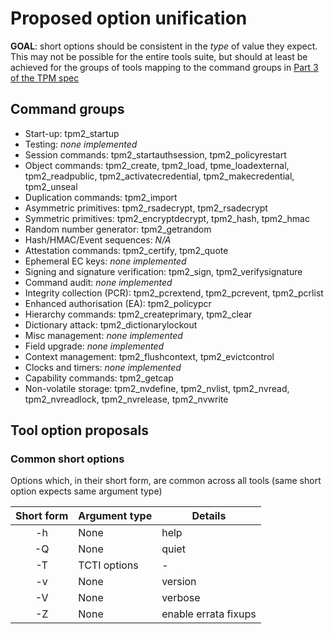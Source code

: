 # Proposed option unification

**GOAL**: short options should be consistent in the _type_ of value they expect. This may not be possible for the entire tools suite, but should at least be achieved for the groups of tools mapping to the command groups in [Part 3 of the TPM spec](https://trustedcomputinggroup.org/wp-content/uploads/TPM-Rev-2.0-Part-3-Commands-01.38.pdf)

## Command groups

* Start-up: tpm2_startup
* Testing: _none implemented_
* Session commands: tpm2_startauthsession, tpm2_policyrestart
* Object commands: tpm2_create, tpm2_load, tpme_loadexternal, tpm2_readpublic, tpm2_activatecredential, tpm2_makecredential, tpm2_unseal
* Duplication commands: tpm2_import
* Asymmetric primitives: tpm2_rsadecrypt, tpm2_rsadecrypt
* Symmetric primitives: tpm2_encryptdecrypt, tpm2_hash, tpm2_hmac
* Random number generator: tpm2_getrandom
* Hash/HMAC/Event sequences: _N/A_
* Attestation commands: tpm2_certify, tpm2_quote
* Ephemeral EC keys: _none implemented_
* Signing and signature verification: tpm2_sign, tpm2_verifysignature
* Command audit: _none implemented_
* Integrity collection (PCR): tpm2_pcrextend, tpm2_pcrevent, tpm2_pcrlist
* Enhanced authorisation (EA): tpm2_policypcr
* Hierarchy commands: tpm2_createprimary, tpm2_clear
* Dictionary attack: tpm2_dictionarylockout
* Misc management: _none implemented_
* Field upgrade: _none implemented_
* Context management: tpm2_flushcontext, tpm2_evictcontrol
* Clocks and timers: _none implemented_
* Capability commands: tpm2_getcap
* Non-volatile storage: tpm2_nvdefine, tpm2_nvlist, tpm2_nvread, tpm2_nvreadlock, tpm2_nvrelease, tpm2_nvwrite

## Tool option proposals

### Common short options

Options which, in their short form, are common across all tools (same short option expects same argument type)

| Short form | Argument type | Details | 
| :---: | --- | --- |
| -h | None | help |
| -Q | None | quiet |
| -T | TCTI options | - |
| -v | None | version |
| -V | None | verbose |
| -Z | None | enable errata fixups |
